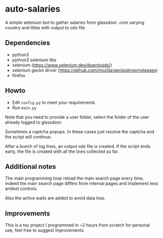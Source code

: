 # auto-salaries
A simple selenium bot to gather salaries from glassdoor .com varying country and titles with output to ods file

## Dependencies

- python3
- python3 selenium libs
- selenium (https://www.selenium.dev/downloads/)
- selenium gecko driver (https://github.com/mozilla/geckodriver/releases)
- firefox

## Howto

- Edit `config.py` to meet your requirements
- Run `main.py`

Note that you need to provide a user folder,
select the folder of the user already logged 
to glassdoor.

Sometimes a captcha popups. In these cases
just resolve the captcha and the script will continue.

After a bunch of log lines, an output ods file is created.
If the script ends early, the file is created with all the
lines collected so far.

## Additional notes

The main programming loop reload the main search page every time,
indeed the main search page differs from internal pages and implement
less antibot controls.

Also the active waits are added to avoid data loss.

## Improvements

This is a toy project I programmed in ~2 hours from scratch for personal use, feel free to suggest improvements.



